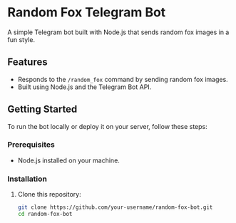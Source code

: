 # Random Fox Telegram Bot

A simple Telegram bot built with Node.js that sends random fox images in a fun style.

## Features

- Responds to the `/random_fox` command by sending random fox images.
- Built using Node.js and the Telegram Bot API.

## Getting Started

To run the bot locally or deploy it on your server, follow these steps:

### Prerequisites

- Node.js installed on your machine.

### Installation

1. Clone this repository:

   ```bash
   git clone https://github.com/your-username/random-fox-bot.git
   cd random-fox-bot
   ```
